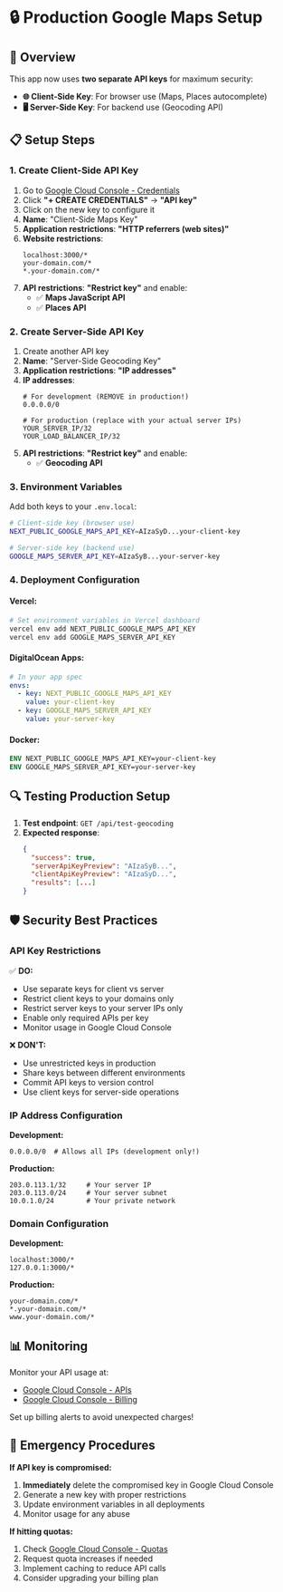 # 🔒 Production Google Maps Setup

## 🎯 Overview

This app now uses **two separate API keys** for maximum security:

- **🌐 Client-Side Key**: For browser use (Maps, Places autocomplete)
- **🖥️ Server-Side Key**: For backend use (Geocoding API)

## 📋 Setup Steps

### 1. Create Client-Side API Key

1. Go to [Google Cloud Console - Credentials](https://console.cloud.google.com/apis/credentials)
2. Click **"+ CREATE CREDENTIALS"** → **"API key"**
3. Click on the new key to configure it
4. **Name**: "Client-Side Maps Key"
5. **Application restrictions**: **"HTTP referrers (web sites)"**
6. **Website restrictions**:
   ```
   localhost:3000/*
   your-domain.com/*
   *.your-domain.com/*
   ```
7. **API restrictions**: **"Restrict key"** and enable:
   - ✅ **Maps JavaScript API**
   - ✅ **Places API**

### 2. Create Server-Side API Key

1. Create another API key
2. **Name**: "Server-Side Geocoding Key"
3. **Application restrictions**: **"IP addresses"**
4. **IP addresses**:
   ```
   # For development (REMOVE in production!)
   0.0.0.0/0
   
   # For production (replace with your actual server IPs)
   YOUR_SERVER_IP/32
   YOUR_LOAD_BALANCER_IP/32
   ```
5. **API restrictions**: **"Restrict key"** and enable:
   - ✅ **Geocoding API**

### 3. Environment Variables

Add both keys to your `.env.local`:

```bash
# Client-side key (browser use)
NEXT_PUBLIC_GOOGLE_MAPS_API_KEY=AIzaSyD...your-client-key

# Server-side key (backend use)  
GOOGLE_MAPS_SERVER_API_KEY=AIzaSyB...your-server-key
```

### 4. Deployment Configuration

#### **Vercel:**
```bash
# Set environment variables in Vercel dashboard
vercel env add NEXT_PUBLIC_GOOGLE_MAPS_API_KEY
vercel env add GOOGLE_MAPS_SERVER_API_KEY
```

#### **DigitalOcean Apps:**
```yaml
# In your app spec
envs:
  - key: NEXT_PUBLIC_GOOGLE_MAPS_API_KEY
    value: your-client-key
  - key: GOOGLE_MAPS_SERVER_API_KEY
    value: your-server-key
```

#### **Docker:**
```dockerfile
ENV NEXT_PUBLIC_GOOGLE_MAPS_API_KEY=your-client-key
ENV GOOGLE_MAPS_SERVER_API_KEY=your-server-key
```

## 🔍 Testing Production Setup

1. **Test endpoint**: `GET /api/test-geocoding`
2. **Expected response**:
   ```json
   {
     "success": true,
     "serverApiKeyPreview": "AIzaSyB...",
     "clientApiKeyPreview": "AIzaSyD...",
     "results": [...]
   }
   ```

## 🛡️ Security Best Practices

### **API Key Restrictions**

✅ **DO:**
- Use separate keys for client vs server
- Restrict client keys to your domains only
- Restrict server keys to your server IPs only
- Enable only required APIs per key
- Monitor usage in Google Cloud Console

❌ **DON'T:**
- Use unrestricted keys in production
- Share keys between different environments
- Commit API keys to version control
- Use client keys for server-side operations

### **IP Address Configuration**

**Development:**
```
0.0.0.0/0  # Allows all IPs (development only!)
```

**Production:**
```
203.0.113.1/32     # Your server IP
203.0.113.0/24     # Your server subnet
10.0.1.0/24        # Your private network
```

### **Domain Configuration**

**Development:**
```
localhost:3000/*
127.0.0.1:3000/*
```

**Production:**
```
your-domain.com/*
*.your-domain.com/*
www.your-domain.com/*
```

## 📊 Monitoring

Monitor your API usage at:
- [Google Cloud Console - APIs](https://console.cloud.google.com/apis/dashboard)
- [Google Cloud Console - Billing](https://console.cloud.google.com/billing)

Set up billing alerts to avoid unexpected charges!

## 🚨 Emergency Procedures

**If API key is compromised:**
1. **Immediately** delete the compromised key in Google Cloud Console
2. Generate a new key with proper restrictions
3. Update environment variables in all deployments
4. Monitor usage for any abuse

**If hitting quotas:**
1. Check [Google Cloud Console - Quotas](https://console.cloud.google.com/iam-admin/quotas)
2. Request quota increases if needed
3. Implement caching to reduce API calls
4. Consider upgrading your billing plan

